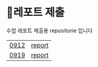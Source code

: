 # 📗레포트 제출
 수업 레포트 제출용 repositorie 입니다
<table>
 <tr>
  <td>
    <a href="https://github.com/SEUNGACHOI0925/0912">0912</a>
  </td>
  <td>
   <a href="https://github.com/SEUNGACHOI0925/0912">report</a>
  </td>
  </tr>
  <tr>
  <td>
    <a href="https://github.com/SEUNGACHOI0925/0919">0919</a>
  </td>
   <td>
    <a href="https://github.com/SEUNGACHOI0925/0919">report</a>
  </td>
 </tr>
</table>
